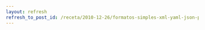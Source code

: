 ```yaml
---
layout: refresh
refresh_to_post_id: /receta/2010-12-26/formatos-simples-xml-yaml-json-properties-e-inis
---
```

